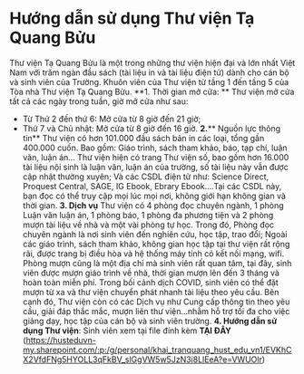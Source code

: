 # Hướng dẫn sử dụng Thư viện Tạ Quang Bửu

Thư viện Tạ Quang Bửu là một trong những thư viện hiện đại và lớn nhất Việt Nam với trăm ngàn đầu sách (tài liệu in và tài liệu điện tử) dành cho cán bộ và sinh viên của Trường. Khuôn viên của Thư viện từ tầng 1 đến tầng 5 của Tòa nhà Thư viện Tạ Quang Bửu.
**1. Thời gian mở cửa: **
Thư viện mở cửa tất cả các ngày trong tuần, giờ mở cửa như sau:
- Từ Thứ 2 đến thứ 6: Mở cửa từ 8 giờ đến 21 giờ;
- Thứ 7 và Chủ nhật: Mở cửa từ 8 giờ đến 16 giờ.
**2.**** Nguồn lực thông tin**
Thư viện có hơn 101.000 đầu sách bản in các loại, tổng gần 400.000 cuốn. Bao gồm: Giáo trình, sách tham khảo, báo, tạp chí, luận văn, luận án…
Thư viện hiện có trang Thư viện số, bao gồm hơn 16.000 tài liệu nội sinh là luận văn, luận án của trường, số tài liệu này vẫn được cập nhật thường xuyên; Và các CSDL điện tử như: Science Direct, Proquest Central, SAGE, IG Ebook, Ebrary Ebook….Tại các CSDL này, bạn đọc có thể truy cập mọi lúc mọi nơi, không giới hạn không gian và thời gian.
**3. Dịch vụ**
Thư viện có 4 phòng đọc chuyên ngành, 1 phòng Luận văn luận án, 1 phòng báo, 1 phòng đa phương tiện và 2 phòng mượn tài liệu về nhà và một vài phòng tự học.
Trong đó, Phòng đọc chuyên ngành là nơi sinh viên đến nghiên cứu, học tập, trao đổi; Ngoài các giáo trình, sách tham khảo, không gian học tập tại thư viện rất rộng rãi, được trang bị điều hòa và hệ thống máy tính có kết nối mạng, wifi.
Phòng mượn cũng là một địa chỉ mà sinh viên rất quan tâm, tại đây, sinh viên được mượn giáo trình về nhà, thời gian mượn lên đến 3 tháng và hoàn toàn miễn phí. Trong bối cảnh dịch COVID, sinh viên có thể đặt mượn từ xa và thư viện chuyển phát nhanh tài liệu theo yêu cầu.
Bên cạnh đó, Thư viện còn có các Dịch vụ như Cung cấp thông tin theo yêu cầu, giải đáp thắc mắc, mượn liên thư viện…nhằm hỗ trợ tối đa cho việc giảng dạy, học tập của cán bộ và sinh viên trường.
**4. Hướng dẫn sử dụng Thư viện**: Sinh viên xem tại file đính kèm **TẠI ĐÂY** (https://husteduvn-my.sharepoint.com/:p:/g/personal/khai_tranquang_hust_edu_vn1/EVKhCX2VfdFNg5HYOLL3qFkBV_slGgVW5w5JzN3i8LlEeA?e=VWUOlr)